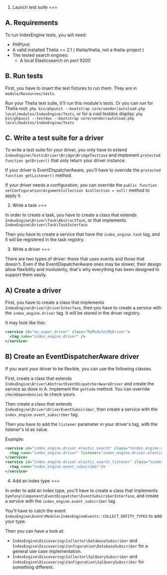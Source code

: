 1. Launch test suite
===

A. Requirements
---

To run IndexEngine tests, you will need:

- PHPUnit
- A valid installed Thelia >= 2.1 ( thelia/thelia, not a thelia-project )
- The tested search engines:
    - A local Elasticsearch on port 9200
    
    
B. Run tests
---

First, you have to insert the test fixtures to run them.
They are in ```module/Resources/tests```.

Run your Thelia test suite, it'll run this module's tests.
Or you can run for Thelia root: ```php bin/phpunit --bootstrap core/vendor/autoload.php local/modules/IndexEngine/Tests```,
or for a cool testdox display: ```php bin/phpunit --testdox --bootstrap core/vendor/autoload.php local/modules/IndexEngine/Tests```

C. Write a test suite for a driver
---

To write a test suite for your driver, you only have to extend ```IndexEngine\Tests\Driver\Bridge\BridgeTestCase``` and implement
```protected function getDriver()``` that only return your driver instance.

If your driver is EventDispatcherAware, you'll have to override the ```protected function getListener()``` method.

If your driver needs a configuration, you can override the ```public function setConfiguration(ArgumentCollection $collection = null)``` method to apply it.


2. Write a task
===

In order to create a task, you have to create a class that extends ```IndexEngine\Driver\Task\AbstractTask```, or that implements ```IndexEngine\Driver\Task\TaskInterface```

Then you have to create a service that have the ```index_engine.task``` tag, and it will be registered in the task registry.

3. Write a driver
===

There are two types of driver: those that uses events and those that doesn't.
Even if the EventDispatcherAware ones may be slower, their design allow flexibility and modularity, that's why everything has been designed to support them easily.

A) Create a driver
---

First, you have to create a class that implements ```IndexEngine\Driver\DriverInterface```, then you have to create a service with the ```index_engine.driver``` tag.
It will be stored in the driver registry.

It may look like this:

```xml
<service id="my_super_driver" class="MyModule\MyDriver">
  <tag name="index_engine.driver" />
</service>
```

B) Create an EventDispatcherAware driver
---

If you want your driver to be flexible, you can use the following classes.

First, create a class that extends ```IndexEngine\Driver\AbstractEventDispatcherAwareDriver``` and create the service as done in A.
Implement the ```getCode``` method. You can override ```checkDependencies``` to check yours.

Then create a class that extends ```IndexEngine\Driver\DriverEventSubscriber```, then create a service with the ```index_engine.event_subscriber``` tag.

Then you have to add the ```listener``` parameter in your driver's tag, with the listener's id as value.

Example:

```xml
<service id="index_engine.driver.elastic_search" class="%index_engine.driver.elastic_search.class%">
  <tag name="index_engine.driver" listener="index_engine.driver.elastic_search_listener"/>
</service>
<service id="index_engine.driver.elastic_search_listener" class="%index_engine.driver.elastic_search_listener.class%">
  <tag name="index_engine.event_subscriber"/>
</service>
```

4. Add an index type
===

In order to add an index type, you'll have to create a class that implements ```Symfony\Component\EventDispatcher\EventSubscriberInterface```,
and create a service with the ```index_engine.event_subscriber``` tag.

You'll have to catch the event ```IndexEngine\Event\Module\IndexEngineEvents::COLLECT_ENTITY_TYPES``` to add your type.

Then you can have a look at:
- ```IndexEngine\Discovering\Collector\DatabaseSubscriber``` and ```IndexEngine\Discovering\Configuration\DatabaseSubscriber``` for a general use case implementation.
- ```IndexEngine\Discovering\Collector\SqlQuerySubscriber``` and ```IndexEngine\Discovering\Configuration\SqlQuerySubscriber``` for something different.
